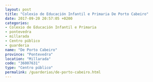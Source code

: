 ```yaml
---
layout: post
title: "Colexio de Educación Infantil e Primaria De Porto Cabeiro"
date: 2017-09-20 20:57:05 +0200
categories:
- Colexio de Educación Infantil e Primaria
- pontevedra
- millarada
- Centro público
- guarderia
name: "De Porto Cabeiro"
province: "Pontevedra"
location: "Millarada"
code: "36007631"
type: "Centro público"
permalink: /guarderias/de-porto-cabeiro.html
---
```

